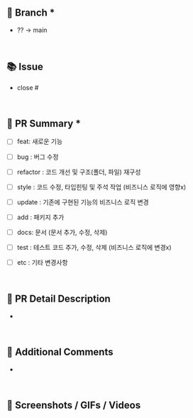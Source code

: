 <!-- 각각의 항목 중 항목명 뒤에 '*'가 붙는 항목들은 필수 작성 항목입니다. -->


<br>

## 🚦 Branch *
<!-- 작업 브랜치와 병합될 브랜치를 작성해주세요 -->

- ?? → main


<br>

## 📚 Issue
<!-- Feature Request 목적으로 사전에 작성된 Github Issue를 추가해주세요.-->

- close #


<br>

## 🎫 PR Summary *
<!-- 해당 작업의 유형에 대해 체크해주세요. -->

- [ ] feat: 새로운 기능
- [ ] bug : 버그 수정
- [ ] refactor : 코드 개선 및 구조(폴더, 파일) 재구성
- [ ] style : 코드 수정, 타입힌팅 및 주석 작업 (비즈니스 로직에 영향x)
- [ ] update : 기존에 구현된 기능의 비즈니스 로직 변경
- [ ] add : 패키지 추가
- [ ] docs: 문서 (문서 추가, 수정, 삭제)
- [ ] test : 테스트 코드 추가, 수정, 삭제 (비즈니스 로직에 변경x)
- [ ] etc : 기타 변경사항


<br>

## 🧐 PR Detail Description 
<!-- PR에 대한 상세 설명을 작성해주세요. -->
<!-- github wiki, 외부 블로그로 작성 시 링크를 마크다운 형태로 추가해주세요. -->
<!-- 예시 : [작업 내용 요약](url 링크) -->

- []()


<br>

## 📣 Additional Comments
<!-- 해당 PR과 관련하여 추가적으로 남길 코멘트를 추가해주세요. -->
<!-- 배포된 서버링크, 레퍼런스 링크, 리뷰어들을 위한 코멘트 등 -->

- 


<br>

## 📸 Screenshots / GIFs / Videos
<!-- 변경 사항을 한 눈에 볼 수 있는 이미지 또는 영상이 있는 경우 추가해주세요. -->
<!-- 가능한 직접 삽입의 형태로 추가를 요청드리며, 불가한 경우 외부 링크도 허용합니다. -->



<br>
<br>